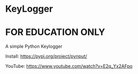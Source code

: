 # KeyLogger
# FOR EDUCATION ONLY

A simple Python Keylogger

Install: https://pypi.org/project/pynput/

YouTube: https://www.youtube.com/watch?v=E2q_Yx2AFpo

